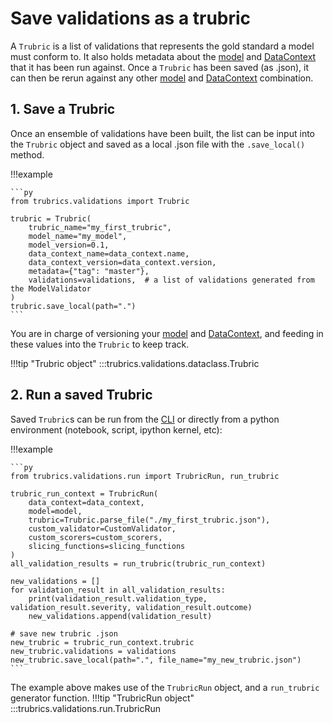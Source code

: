 # Save validations as a trubric
A `Trubric` is a list of validations that represents the gold standard a model must conform to. It also holds metadata about the [model](models.md) and [DataContext](data_context.md) that it has been run against. Once a `Trubric` has been saved (as .json), it can then be rerun against any other [model](models.md) and [DataContext](data_context.md) combination.

## 1. Save a Trubric
Once an ensemble of validations have been built, the list can be input into the `Trubric` object and saved as a local .json file with the `.save_local()` method.

!!!example

    ```py
    from trubrics.validations import Trubric

    trubric = Trubric(
        trubric_name="my_first_trubric",
        model_name="my_model",
        model_version=0.1,
        data_context_name=data_context.name,
        data_context_version=data_context.version,
        metadata={"tag": "master"},
        validations=validations,  # a list of validations generated from the ModelValidator
    )
    trubric.save_local(path=".")
    ```

You are in charge of versioning your [model](models.md) and [DataContext](data_context.md), and feeding in these values into the `Trubric` to keep track.

!!!tip "Trubric object"
    :::trubrics.validations.dataclass.Trubric

## 2. Run a saved Trubric
Saved `Trubric`s can be run from the [CLI](trubrics_cli.md) or directly from a python environment (notebook, script, ipython kernel, etc):

!!!example

    ```py
    from trubrics.validations.run import TrubricRun, run_trubric

    trubric_run_context = TrubricRun(
        data_context=data_context,
        model=model,
        trubric=Trubric.parse_file("./my_first_trubric.json"),
        custom_validator=CustomValidator,
        custom_scorers=custom_scorers,
        slicing_functions=slicing_functions
    )
    all_validation_results = run_trubric(trubric_run_context)

    new_validations = []
    for validation_result in all_validation_results:
        print(validation_result.validation_type, validation_result.severity, validation_result.outcome)
        new_validations.append(validation_result)

    # save new trubric .json
    new_trubric = trubric_run_context.trubric
    new_trubric.validations = validations
    new_trubric.save_local(path=".", file_name="my_new_trubric.json")
    ```

The example above makes use of the `TrubricRun` object, and a `run_trubric` generator function.
!!!tip "TrubricRun object"
    :::trubrics.validations.run.TrubricRun
